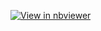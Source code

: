 [![View in nbviewer](https://img.shields.io/badge/view%20in-nbviewer-orange?logo=jupyter)](https://nbviewer.org/url/github.com/MaxwellMensah/TORCHVISION/blob/pytorch_torchvision/transforms_illustrations.ipynb)


